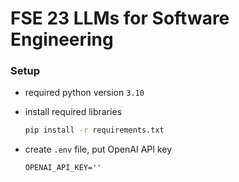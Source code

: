 # FSE 23 LLMs for Software Engineering

### Setup

- required python version `3.10`

- install required libraries
    ```bash
    pip install -r requirements.txt
    ```

- create `.env` file, put OpenAI API key 
    ```
    OPENAI_API_KEY=''
    ```